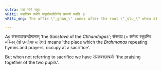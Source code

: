 ```yaml
---
sutra: यज्ञे समि स्तुवः
vRtti: यज्ञविषये प्रयोगे संपूर्वात्स्तौतेर्घञ् प्रत्ययो भवति ॥
vRtti_eng: The affix \"_ghan_\" comes after the root \"_stu_\" when it is preceded by the _upasarga_ \"_sam_\" and the word refers to sacrificial subjects.

---
```

As संस्तावश्छन्दोगानाम् 'the _Sanstava_ of the _Chhandogas_'; संस्ताव (= समेत्य स्तुवन्ति यस्मिन् देशे छन्दोगाः स देश:) means 'the place which the _Brahmanas_ repeating hymns and prayers, occupy at a sacrifice'.

But when not referring to sacrifice we have संस्तवश्छात्रयोः 'the praising together of the two pupils'.